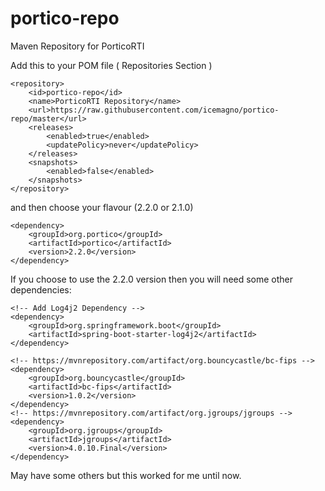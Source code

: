 # portico-repo
Maven Repository for PorticoRTI


Add this to your POM file ( Repositories Section )
```
<repository>
	<id>portico-repo</id>
	<name>PorticoRTI Repository</name>
	<url>https://raw.githubusercontent.com/icemagno/portico-repo/master</url>
	<releases>
	    <enabled>true</enabled>
	    <updatePolicy>never</updatePolicy>
	</releases>
	<snapshots>
	    <enabled>false</enabled>
	</snapshots>
</repository>		
```    
and then choose your flavour (2.2.0 or 2.1.0)
```
<dependency>
	<groupId>org.portico</groupId>
	<artifactId>portico</artifactId>
	<version>2.2.0</version>
</dependency> 
```

If you choose to use the 2.2.0 version then you will need some other dependencies:
```
<!-- Add Log4j2 Dependency -->
<dependency>
	<groupId>org.springframework.boot</groupId>
	<artifactId>spring-boot-starter-log4j2</artifactId>
</dependency>

<!-- https://mvnrepository.com/artifact/org.bouncycastle/bc-fips -->
<dependency>
    <groupId>org.bouncycastle</groupId>
    <artifactId>bc-fips</artifactId>
    <version>1.0.2</version>
</dependency>
<!-- https://mvnrepository.com/artifact/org.jgroups/jgroups -->
<dependency>
    <groupId>org.jgroups</groupId>
    <artifactId>jgroups</artifactId>
    <version>4.0.10.Final</version>
</dependency>
```
May have some others but this worked for me until now.

